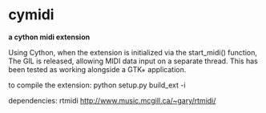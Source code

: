 cymidi
======

**a cython midi extension**

Using Cython, when the extension is initialized via the start_midi() function,
The GIL is released, allowing MIDI data input on a separate thread.
This has been tested as working alongside a GTK+ application.

to compile the extension:
python setup.py build_ext -i

dependencies:
rtmidi
http://www.music.mcgill.ca/~gary/rtmidi/



